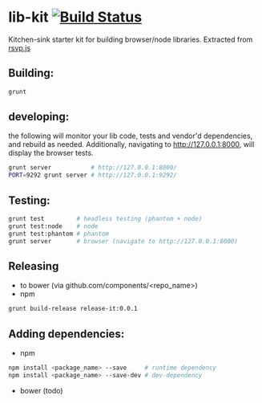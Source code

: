 # lib-kit [![Build Status](https://secure.travis-ci.org/stefanpenner/lib-kit.png?branch=master)](http://travis-ci.org/stefanpenner/lib-kit)

Kitchen-sink starter kit for building browser/node libraries. Extracted
from [rsvp.js](https://github.com/tildeio/rsvp.js)

Building:
---------

```sh
grunt
```

developing:
-----------

the following will monitor your lib code, tests and vendor'd
dependencies, and rebuild as needed. Additionally, navigating to
http://127.0.0.1:8000, will display the browser tests.

```sh
grunt server           # http://127.0.0.1:8000/
PORT=9292 grunt server # http://127.0.0.1:9292/
```

Testing:
--------

```sh
grunt test         # headless testing (phantom + node)
grunt test:node    # node
grunt test:phantom # phantom
grunt server       # browser (navigate to http://127.0.0.1:8000)
```

Releasing
---------

- to bower (via github.com/components/<repo_name>)
- npm

```sh
grunt build-release release-it:0.0.1
```

Adding dependencies:
--------------------

- npm

```sh
npm install <package_name> --save     # runtime dependency
npm install <package_name> --save-dev # dev-dependency
```

- bower (todo)
